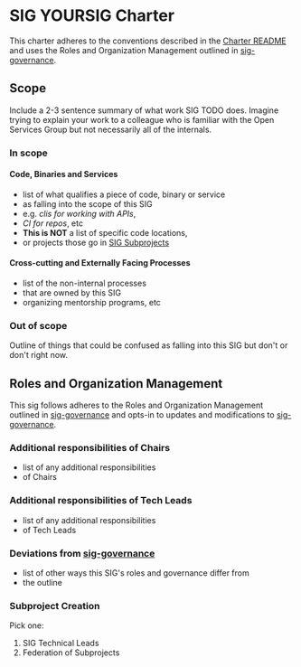 # SIG YOURSIG Charter

This charter adheres to the conventions described in the [Charter README] and uses
the Roles and Organization Management outlined in [sig-governance].

## Scope

Include a 2-3 sentence summary of what work SIG TODO does. Imagine trying to
explain your work to a colleague who is familiar with the Open Services Group but not
necessarily all of the internals.

### In scope

#### Code, Binaries and Services

- list of what qualifies a piece of code, binary or service
- as falling into the scope of this SIG
- e.g. *clis for working with APIs*,
- *CI for repos*, etc
- **This is NOT** a list of specific code locations,
- or projects those go in [SIG Subprojects][sig-subprojects]

#### Cross-cutting and Externally Facing Processes

- list of the non-internal processes
- that are owned by this SIG
- organizing mentorship programs, etc

### Out of scope

Outline of things that could be confused as falling into this SIG but don't or don't right now.

## Roles and Organization Management

This sig follows adheres to the Roles and Organization Management outlined in [sig-governance]
and opts-in to updates and modifications to [sig-governance].

### Additional responsibilities of Chairs

- list of any additional responsibilities
- of Chairs

### Additional responsibilities of Tech Leads

- list of any additional responsibilities
- of Tech Leads

### Deviations from [sig-governance]

- list of other ways this SIG's roles and governance differ from
- the outline

### Subproject Creation

Pick one:

1. SIG Technical Leads
2. Federation of Subprojects

[sig-governance]: https://github.com/open-services-group/community/blob/master/committee-steering/governance/sig-governance.md
[sig-subprojects]: https://github.com/open-services-group/community/blob/master/sig-YOURSIG/README.md#subprojects
[Charter README]: https://github.com/open-services-group/community/blob/master/committee-steering/governance/README.md
